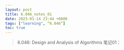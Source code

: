 ```yaml
---
layout: post
title: 6.046_notes_01
date: 2023-01-14 23:44 +0800
tags: ["learning", “6.046”]
toc: true
---
```


> 6.046: Design and Analysis of Algorithms
> 笔记01：



